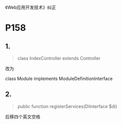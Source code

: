 《Web应用开发技术》纠正

# P158
## 1.
>class IndexController extends Controller

改为

class Module implements ModuleDefinitionInterface

## 2.
>public function registerServices(DiInterface $di)

后移四个英文空格
